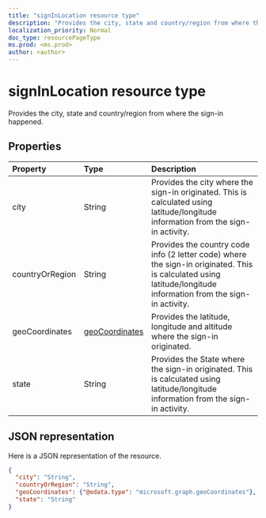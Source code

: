 ```yaml
---
title: "signInLocation resource type"
description: "Provides the city, state and country/region from where the sign-in happened."
localization_priority: Normal
doc_type: resourcePageType
ms.prod: <ms.prod>
author: <author>
---
```


# signInLocation resource type
Provides the city, state and country/region from where the sign-in happened.



## Properties
| Property	   | Type	|Description|
|:---------------|:--------|:----------|
|city|String|Provides the city where the sign-in originated. This is calculated using latitude/longitude information from the sign-in activity.|
|countryOrRegion|String|Provides the country code info (2 letter code) where the sign-in originated.  This is calculated using latitude/longitude information from the sign-in activity.|
|geoCoordinates|[geoCoordinates](geocoordinates.md)|Provides the latitude, longitude and altitude where the sign-in originated.|
|state|String|Provides the State where the sign-in originated. This is calculated using latitude/longitude information from the sign-in activity.|

## JSON representation

Here is a JSON representation of the resource.

<!-- {
  "blockType": "resource",
  "optionalProperties": [

  ],
  "@odata.type": "microsoft.graph.signInLocation"
}-->

```json
{
  "city": "String",
  "countryOrRegion": "String",
  "geoCoordinates": {"@odata.type": "microsoft.graph.geoCoordinates"},
  "state": "String"
}

```

<!-- uuid: 8fcb5dbc-d5aa-4681-8e31-b001d5168d79
2015-10-25 14:57:30 UTC -->
<!-- {
  "type": "#page.annotation",
  "description": "signInLocation resource",
  "keywords": "",
  "section": "documentation",
  "tocPath": ""
}-->
